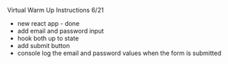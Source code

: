 Virtual Warm Up Instructions 6/21

- new react app - done
- add email and password input
- hook both up to state
- add submit button
- console log the email and password values when the form is submitted
